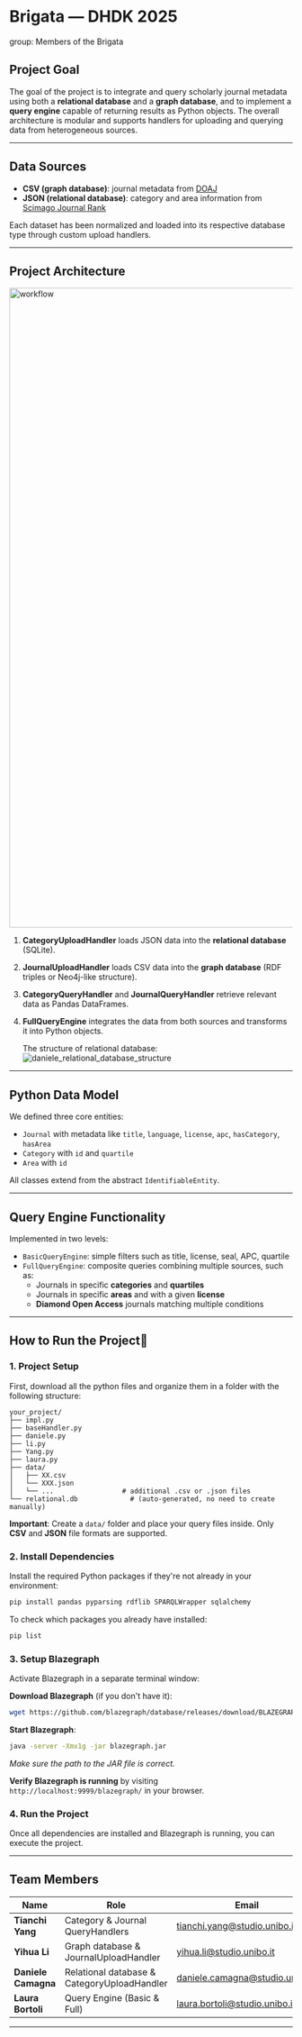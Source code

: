 # Brigata — DHDK 2025
group: Members of the Brigata   

## Project Goal  

The goal of the project is to integrate and query scholarly journal metadata using both a **relational database** and a **graph database**, and to implement a **query engine** capable of returning results as Python objects. The overall architecture is modular and supports handlers for uploading and querying data from heterogeneous sources.

---

## Data Sources

- **CSV (graph database)**: journal metadata from [DOAJ](https://doaj.org/)
- **JSON (relational database)**: category and area information from [Scimago Journal Rank](https://www.scimagojr.com/)
  
Each dataset has been normalized and loaded into its respective database type through custom upload handlers.

---

## Project Architecture

<img width="1136" alt="workflow" src="https://github.com/user-attachments/assets/aeb1a702-6430-49d2-84a0-c5673705d637" />

1. **CategoryUploadHandler** loads JSON data into the **relational database** (SQLite).  
2. **JournalUploadHandler** loads CSV data into the **graph database** (RDF triples or Neo4j-like structure).
3. **CategoryQueryHandler** and **JournalQueryHandler** retrieve relevant data as Pandas DataFrames.
4. **FullQueryEngine** integrates the data from both sources and transforms it into Python objects.

   The structure of relational database:
   ![daniele_relational_database_structure](https://github.com/user-attachments/assets/53e88c24-5a93-4292-8bcf-fe3dc2b81481)


---

## Python Data Model

We defined three core entities:

- `Journal` with metadata like `title`, `language`, `license`, `apc`, `hasCategory`, `hasArea`
- `Category` with `id` and `quartile`
- `Area` with `id`

All classes extend from the abstract `IdentifiableEntity`.

---

## Query Engine Functionality

Implemented in two levels:

- `BasicQueryEngine`: simple filters such as title, license, seal, APC, quartile
- `FullQueryEngine`: composite queries combining multiple sources, such as:
  - Journals in specific **categories** and **quartiles**
  - Journals in specific **areas** and with a given **license**
  - **Diamond Open Access** journals matching multiple conditions  

---

## How to Run the Project🚀

### 1. Project Setup

First, download all the python files and organize them in a folder with the following structure:

```
your_project/
├── impl.py    
├── baseHandler.py           
├── daniele.py
├── li.py 
├── Yang.py 
├── laura.py 
├── data/
│   ├── XX.csv              
│   └── XXX.json            
│   └── ...                 # additional .csv or .json files
└── relational.db             # (auto-generated, no need to create manually)
```

**Important**: Create a `data/` folder and place your query files inside. Only **CSV** and **JSON** file formats are supported.

### 2. Install Dependencies

Install the required Python packages if they're not already in your environment:

```bash
pip install pandas pyparsing rdflib SPARQLWrapper sqlalchemy
```

To check which packages you already have installed:
```bash
pip list
```

### 3. Setup Blazegraph

Activate Blazegraph in a separate terminal window:

**Download Blazegraph** (if you don't have it):
```bash
wget https://github.com/blazegraph/database/releases/download/BLAZEGRAPH_2_1_6_RC/blazegraph.jar
```

**Start Blazegraph**:
```bash
java -server -Xmx1g -jar blazegraph.jar
```
*Make sure the path to the JAR file is correct.*

**Verify Blazegraph is running** by visiting `http://localhost:9999/blazegraph/` in your browser.

### 4. Run the Project

Once all dependencies are installed and Blazegraph is running, you can execute the project.

---

## Team Members

| Name | Role | Email |
|------|------|-------|
| **Tianchi Yang** | Category & Journal QueryHandlers | tianchi.yang@studio.unibo.it |
| **Yihua Li** | Graph database & JournalUploadHandler | yihua.li@studio.unibo.it |
| **Daniele Camagna** | Relational database & CategoryUploadHandler | daniele.camagna@studio.unibo.it |
| **Laura Bortoli** | Query Engine (Basic & Full) | laura.bortoli@studio.unibo.it |

---
